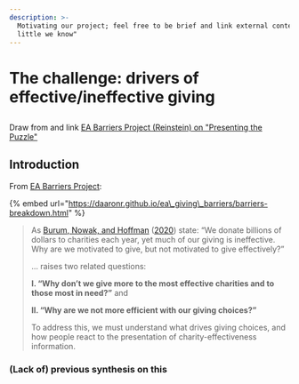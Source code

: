 ```yaml
---
description: >-
  Motivating our project; feel free to be brief and link external content.  "How
  little we know"
---
```


# The challenge: drivers of effective/ineffective giving

## 

Draw from and link [EA Barriers Project \(Reinstein\) on "Presenting the Puzzle"](https://daaronr.github.io/ea_giving_barriers/present-puzzle.html)  


## Introduction

From [EA Barriers Project](https://daaronr.github.io/ea_giving_barriers/present-puzzle.html):

{% embed url="https://daaronr.github.io/ea\_giving\_barriers/barriers-breakdown.html" %}

> As [Burum, Nowak, and Hoffman](https://daaronr.github.io/ea_giving_barriers/present-puzzle.html#ref-burumEvolutionaryExplanationIneffective2020) \([2020](https://daaronr.github.io/ea_giving_barriers/present-puzzle.html#ref-burumEvolutionaryExplanationIneffective2020)\) state: “We donate billions of dollars to charities each year, yet much of our giving is ineffective. Why are we motivated to give, but not motivated to give effectively?”
>
> ... raises two related questions:
>
> **I. “Why don’t we give more to the most effective charities and to those most in need?”** and
>
> **II. “Why are we not more efficient with our giving choices?”**
>
> To address this, we must understand what drives giving choices, and how people react to the presentation of charity-effectiveness information.

###  \(Lack of\) previous synthesis on this

  


